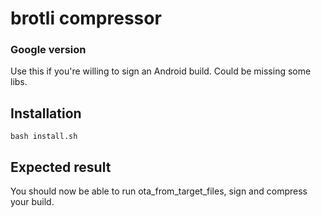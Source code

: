 # brotli compressor

### Google version

Use this if you're willing to sign an Android build. Could be missing some libs.

## Installation

`bash install.sh`

## Expected result

You should now be able to run ota_from_target_files, sign and compress your build.
